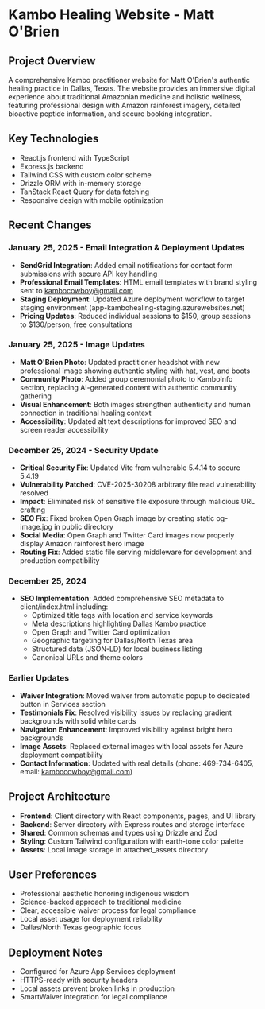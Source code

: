 # Kambo Healing Website - Matt O'Brien

## Project Overview
A comprehensive Kambo practitioner website for Matt O'Brien's authentic healing practice in Dallas, Texas. The website provides an immersive digital experience about traditional Amazonian medicine and holistic wellness, featuring professional design with Amazon rainforest imagery, detailed bioactive peptide information, and secure booking integration.

## Key Technologies
- React.js frontend with TypeScript
- Express.js backend
- Tailwind CSS with custom color scheme
- Drizzle ORM with in-memory storage
- TanStack React Query for data fetching
- Responsive design with mobile optimization

## Recent Changes

### January 25, 2025 - Email Integration & Deployment Updates
- **SendGrid Integration**: Added email notifications for contact form submissions with secure API key handling
- **Professional Email Templates**: HTML email templates with brand styling sent to kambocowboy@gmail.com
- **Staging Deployment**: Updated Azure deployment workflow to target staging environment (app-kambohealing-staging.azurewebsites.net)
- **Pricing Updates**: Reduced individual sessions to $150, group sessions to $130/person, free consultations

### January 25, 2025 - Image Updates
- **Matt O'Brien Photo**: Updated practitioner headshot with new professional image showing authentic styling with hat, vest, and boots
- **Community Photo**: Added group ceremonial photo to KamboInfo section, replacing AI-generated content with authentic community gathering
- **Visual Enhancement**: Both images strengthen authenticity and human connection in traditional healing context
- **Accessibility**: Updated alt text descriptions for improved SEO and screen reader accessibility

### December 25, 2024 - Security Update
- **Critical Security Fix**: Updated Vite from vulnerable 5.4.14 to secure 5.4.19
- **Vulnerability Patched**: CVE-2025-30208 arbitrary file read vulnerability resolved
- **Impact**: Eliminated risk of sensitive file exposure through malicious URL crafting
- **SEO Fix**: Fixed broken Open Graph image by creating static og-image.jpg in public directory
- **Social Media**: Open Graph and Twitter Card images now properly display Amazon rainforest hero image
- **Routing Fix**: Added static file serving middleware for development and production compatibility

### December 25, 2024
- **SEO Implementation**: Added comprehensive SEO metadata to client/index.html including:
  - Optimized title tags with location and service keywords
  - Meta descriptions highlighting Dallas Kambo practice
  - Open Graph and Twitter Card optimization
  - Geographic targeting for Dallas/North Texas area
  - Structured data (JSON-LD) for local business listing
  - Canonical URLs and theme colors

### Earlier Updates
- **Waiver Integration**: Moved waiver from automatic popup to dedicated button in Services section
- **Testimonials Fix**: Resolved visibility issues by replacing gradient backgrounds with solid white cards
- **Navigation Enhancement**: Improved visibility against bright hero backgrounds
- **Image Assets**: Replaced external images with local assets for Azure deployment compatibility
- **Contact Information**: Updated with real details (phone: 469-734-6405, email: kambocowboy@gmail.com)

## Project Architecture
- **Frontend**: Client directory with React components, pages, and UI library
- **Backend**: Server directory with Express routes and storage interface
- **Shared**: Common schemas and types using Drizzle and Zod
- **Styling**: Custom Tailwind configuration with earth-tone color palette
- **Assets**: Local image storage in attached_assets directory

## User Preferences
- Professional aesthetic honoring indigenous wisdom
- Science-backed approach to traditional medicine
- Clear, accessible waiver process for legal compliance
- Local asset usage for deployment reliability
- Dallas/North Texas geographic focus

## Deployment Notes
- Configured for Azure App Services deployment
- HTTPS-ready with security headers
- Local assets prevent broken links in production
- SmartWaiver integration for legal compliance